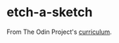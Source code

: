 # etch-a-sketch

From The Odin Project's [curriculum](https://www.theodinproject.com/courses/web-development-101/lessons/etch-a-sketch-project?ref=lnav).